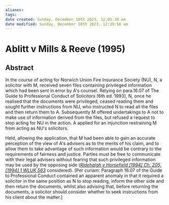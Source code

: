 ```yaml
---
aliases: 
tags: 
date created: Sunday, December 10th 2023, 12:02:30 am
date modified: Sunday, December 10th 2023, 12:39:56 am
---
```


# Ablitt v Mills & Reeve (1995)

## Abstract

In the course of acting for Norwich Union Fire Insurance Society (NU), N, a solicitor with M, received seven files containing privileged information which had been sent in error by A's counsel. Relying on para.16.07 of The Guide to Professional Conduct of Solicitors (6th ed. 1993), N, once he realised that the documents were privileged, ceased reading them and sought further instructions from NU, who instructed N to read all the files and then return them to A. Subsequently M offered undertakings to A not to make use of information derived from the files, but refused a request to stop acting for NU in the action. A applied for an injunction restraining M from acting as NU's solicitors.

Held, allowing the application, that M had been able to gain an accurate perception of the view of A's advisers as to the merits of his claim, and to allow them to take advantage of such information would be contrary to the requirements of fairness and justice. Parties must be free to communicate with their legal advisers without fearing that such privileged information may be used by the opposing side (_[Ridehalgh v Horsefield [1994] Ch. 205, [1994] 1 WLUK 563](https://uk.westlaw.com/Document/I881E41C0E42811DA8FC2A0F0355337E9/View/FullText.html?originationContext=document&transitionType=DocumentItem&ppcid=b866b7810c11484d89f1abcf4dd6861d&contextData=(sc.Search))_ considered). [Per curiam: Paragraph 16.07 of the Guide to Professional Conduct contained an apparent anomaly in that it required a solicitor in the same position as N to stop reading, inform the other side and then return the documents, whilst also advising that, before returning the documents, a solicitor should consider whether to seek instructions from his client about the matter.]
